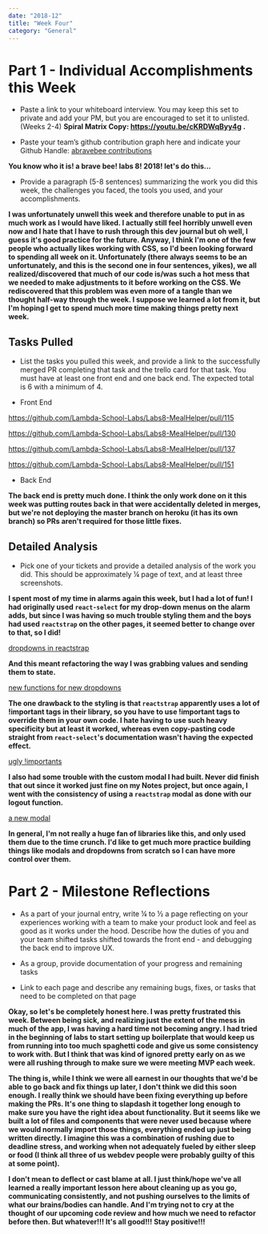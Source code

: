 ```yaml
---
date: "2018-12"
title: "Week Four"
category: "General"
---
```


# Part 1 - Individual Accomplishments this Week
* Paste a link to your whiteboard interview. You may keep this set to private and add your PM, but you are encouraged to set it to unlisted. (Weeks 2-4)
**Spiral Matrix Copy: https://youtu.be/cKRDWqByy4g .**

* Paste your team’s github contribution graph here and indicate your Github Handle:
[abravebee contributions](https://i.imgur.com/TVy8Er1.png)

**You know who it is! a brave bee! labs 8! 2018! let's do this...**

* Provide a paragraph (5-8 sentences) summarizing the work you did this week, the challenges you faced, the tools you used, and your accomplishments.

**I was unfortunately unwell this week and therefore unable to put in as much work as I would have liked. I actually still feel horribly unwell even now and I hate that I have to rush through this dev journal but oh well, I guess it's good practice for the future. Anyway, I think I'm one of the few people who actually likes working with CSS, so I'd been looking forward to spending all week on it. Unfortunately (there always seems to be an unfortunately, and this is the second one in four sentences, yikes), we all realized/discovered that much of our code is/was such a hot mess that we needed to make adjustments to it before working on the CSS. We rediscovered that this problem was even more of a tangle than we thought half-way through the week. I suppose we learned a lot from it, but I'm hoping I get to spend much more time making things pretty next week.**

## Tasks Pulled
* List the tasks you pulled this week, and provide a link to the successfully merged PR completing that task and the trello card for that task.  You must have at least one front end and one back end. The expected total is 6 with a minimum of 4.

* Front End

https://github.com/Lambda-School-Labs/Labs8-MealHelper/pull/115

https://github.com/Lambda-School-Labs/Labs8-MealHelper/pull/130

https://github.com/Lambda-School-Labs/Labs8-MealHelper/pull/137

https://github.com/Lambda-School-Labs/Labs8-MealHelper/pull/151


* Back End

**The back end is pretty much done. I think the only work done on it this week was putting routes back in that were accidentally deleted in merges, but we're not deploying the master branch on heroku (it has its own branch) so PRs aren't required for those little fixes.**

## Detailed Analysis
* Pick one of your tickets and provide a detailed analysis of the work you did.  This should be approximately ¼ page of text, and at least three screenshots.

**I spent most of my time in alarms again this week, but I had a lot of fun! I had originally used `react-select` for my drop-down menus on the alarm adds, but since I was having so much trouble styling them and the boys had used `reactstrap` on the other pages, it seemed better to change over to that, so I did!**

[dropdowns in reactstrap](https://i.imgur.com/NYu7i3g.png)

**And this meant refactoring the way I was grabbing values and sending them to state.**

[new functions for new dropdowns](https://i.imgur.com/QXatlJg.png)

**The one drawback to the styling is that `reactstrap` apparently uses a lot of !important tags in their library, so you have to use !important tags to override them in your own code. I hate having to use such heavy specificity but at least it worked, whereas even copy-pasting code straight from `react-select`'s documentation wasn't having the expected effect.**

[ugly !importants](https://i.imgur.com/WaW3vrn.png)

**I also had some trouble with the custom modal I had built. Never did finish that out since it worked just fine on my Notes project, but once again, I went with the consistency of using a `reactstrap` modal as done with our logout function.**

[a new modal](https://i.imgur.com/tyckxqS.png)

**In general, I'm not really a huge fan of libraries like this, and only used them due to the time crunch. I'd like to get much more practice building things like modals and dropdowns from scratch so I can have more control over them.**

# Part 2 - Milestone Reflections
* As a part of your journal entry, write ¼ to ½ a page reflecting on your experiences working with a team to make your product look and feel as good as it works under the hood. Describe how the duties of you and your team shifted tasks shifted towards the front end - and debugging the back end to improve UX.

* As a group, provide documentation of your progress and remaining tasks

* Link to each page and describe any remaining bugs, fixes, or tasks that need to be completed on that page

**Okay, so let's be completely honest here. I was pretty frustrated this week. Between being sick, and realizing just the extent of the mess in much of the app, I was having a hard time not becoming angry. I had tried in the beginning of labs to start setting up boilerplate that would keep us from running into too much spaghetti code and give us some consistency to work with. But I think that was kind of ignored pretty early on as we were all rushing through to make sure we were meeting MVP each week.**

**The thing is, while I think we were all earnest in our thoughts that we'd be able to go back and fix things up later, I don't think we did this soon enough. I really think we should have been fixing everything up before making the PRs. It's one thing to slapdash it together long enough to make sure you have the right idea about functionality. But it seems like we built a lot of files and components that were never used because where we would normally import those things, everything ended up just being written directly. I imagine this was a combination of rushing due to deadline stress, and working when not adequately fueled by either sleep or food (I think all three of us webdev people were probably guilty of this at some point).**

**I don't mean to deflect or cast blame at all. I just think/hope we've all learned a really important lesson here about cleaning up as you go, communicating consistently, and not pushing ourselves to the limits of what our brains/bodies can handle. And I'm trying not to cry at the thought of our upcoming code review and how much we need to refactor before then. But whatever!!! It's all good!!! Stay positive!!!**